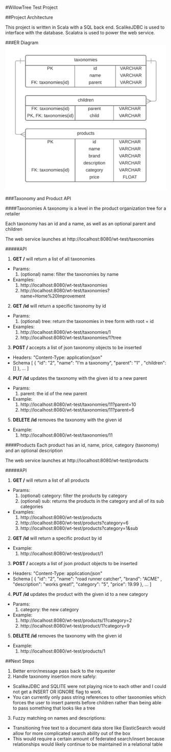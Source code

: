 #WillowTree Test Project

##Project Architecture

This project is written in Scala with a SQL back end.  ScalikeJDBC is used to interface with the database. Scalatra is used to power the web service.

###ER Diagram
![ER diagram](https://github.com/shooit/wt-test/blob/master/wt-test-er-diagram.png)

###Taxonomy and Product API

####Taxonomies
A taxonomy is a level in the product organization tree for a retailer

Each taxonomy has an id and a name, as well as an optional parent and children

The web service launches at http://localhost:8080/wt-test/taxonomies

#####API

1. **GET /** will return a list of all taxonomies
  * Params: 
    1. (optional) name: filter the taxonomies by name
  * Examples: 
    1. http://localhost:8080/wt-test/taxonomies
    2. http://localhost:8080/wt-test/taxonomies?name=Home%20Improvement
    
        
2. **GET /id** will return a specific taxonomy by id
  * Params:
    1. (optional) tree: return the taxonomies in tree form with root = id
  * Examples:
    1. http://localhost:8080/wt-test/taxonomies/1
    2. http://localhost:8080/wt-test/taxonomies/1?tree

3. **POST /** accepts a list of json taxonomy objects to be inserted
  * Headers: "Content-Type: application/json"
  * Schema \[ { "id": "2", "name": "I'm a taxonomy", "parent": "1" , "children": [] }, ... ]

4. **PUT /id** updates the taxonomy with the given id to a new parent
  * Params:
    1. parent: the id of the new parent
  * Example:
    1. http://localhost:8080/wt-test/taxonomies/11?parent=10
    2. http://localhost:8080/wt-test/taxonomies/11?parent=6
        
5. **DELETE /id** removes the taxonomy with the given id
  * Example:
    1. http://localhost:8080/wt-test/taxonomies/11
        
####Products
Each product has an id, name, price, category (taxonomy) and an optional description

The web service launches at http://localhost:8080/wt-test/products

#####API
1. **GET /** will return a list of all products
  * Params: 
    1. (optional) category: filter the products by category
    2. (optional) sub: returns the products in the category and all of its sub categories
  * Examples: 
    1. http://localhost:8080/wt-test/products
    2. http://localhost:8080/wt-test/products?category=6
    3. http://localhost:8080/wt-test/products?category=1&sub
   
2. **GET /id** will return a specific product by id
  * Example:
    1. http://localhost:8080/wt-test/product/1

3. **POST /** accepts a list of json product objects to be inserted
  * Headers: "Content-Type: application/json"
  * Schema \[ { "id": "2", "name": "road runner catcher", "brand": "ACME" , "description": "works great!", "category": "5", "price": 19.99 }, ... ]

4. **PUT /id** updates the product with the given id to a new category
  * Params:
    1. category: the new category
  * Example:
    1. http://localhost:8080/wt-test/products/1?category=2
    2. http://localhost:8080/wt-test/product/1?category=9
        
5. **DELETE /id** removes the taxonomy with the given id
  * Example:
    1. http://localhost:8080/wt-test/products/1
        
##Next Steps
1. Better error/message pass back to the requester
2. Handle taxonomy insertion more safely:
  * ScalikeJDBC and SQLITE were not playing nice to each other and I could not get a INSERT OR IGNORE flag to work. 
  * You can currently only pass string references to other taxonomies which forces the user to insert parents before children rather than being able to pass something that looks like a tree
3. Fuzzy matching on names and descriptions: 
  * Transitioning free text to a document data store like ElasticSearch would allow for more complicated search ability out of the box
  * This would require a certain amount of federated search/insert because relationships would likely continue to be maintained in a relational table
        
